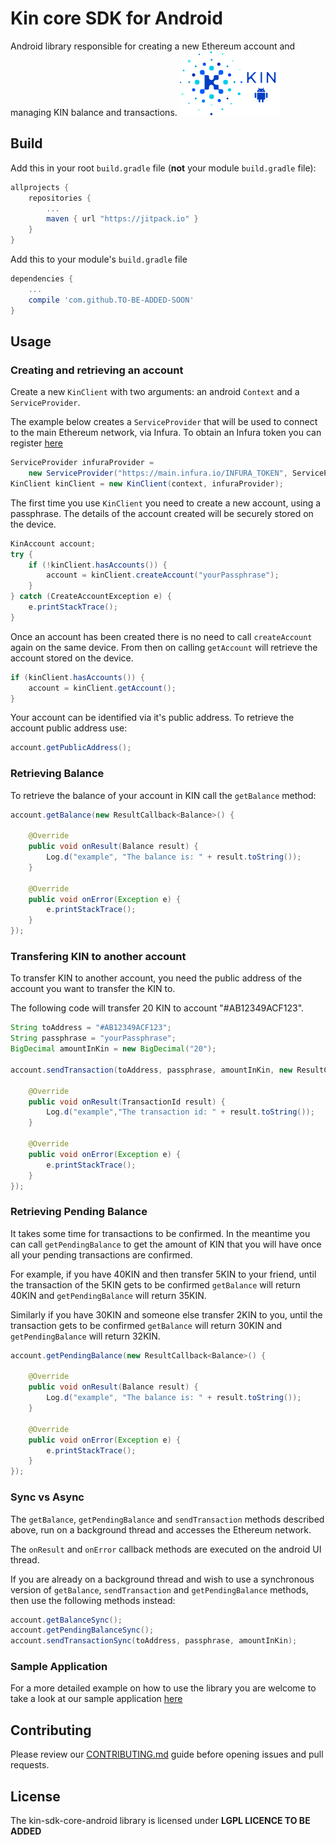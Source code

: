 # Kin core SDK for Android
Android library responsible for creating a new Ethereum account and managing KIN balance and transactions.
![Kin Token](kin_android.png)

## Build
Add this in your root `build.gradle` file (**not** your module `build.gradle` file):
```gradle
allprojects {
    repositories {
        ...
        maven { url "https://jitpack.io" }
    }
}
```

Add this to your module's `build.gradle` file
```gradle
dependencies {
    ...
    compile 'com.github.TO-BE-ADDED-SOON'
}
```

## Usage
### Creating and retrieving an account
Create a new `KinClient` with two arguments: an android `Context` and a `ServiceProvider`. 

The example below creates a `ServiceProvider` that will be used to connect to the main Ethereum 
network, via Infura.  To obtain an Infura token you can register [here](https://infura.io/register.html)
```java
ServiceProvider infuraProvider =  
    new ServiceProvider("https://main.infura.io/INFURA_TOKEN", ServiceProvider.NETWORK_ID_MAIN));
KinClient kinClient = new KinClient(context, infuraProvider);
```
 
The first time you use `KinClient` you need to create a new account, using a passphrase. 
The details of the account created will be securely stored on the device.
```java
KinAccount account;
try {
    if (!kinClient.hasAccounts()) {
        account = kinClient.createAccount("yourPassphrase");
    }
} catch (CreateAccountException e) {
    e.printStackTrace();
}
```

Once an account has been created there is no need to call `createAccount` again on the same device. 
From then on calling `getAccount` will retrieve the account stored on the device.
```java
if (kinClient.hasAccounts()) {
    account = kinClient.getAccount();
}
``` 

Your account can be identified via it's public address. To retrieve the account public address use:
```java
account.getPublicAddress();
```

### Retrieving Balance
To retrieve the balance of your account in KIN call the `getBalance` method: 
```java
account.getBalance(new ResultCallback<Balance>() {
    
    @Override
    public void onResult(Balance result) {
        Log.d("example", "The balance is: " + result.toString());
    }

    @Override
    public void onError(Exception e) {
        e.printStackTrace();
    }
});
```

### Transfering KIN to another account
To transfer KIN to another account, you need the public address of the account you want 
to transfer the KIN to. 

The following code will transfer 20 KIN to account "#AB12349ACF123". 
```java
String toAddress = "#AB12349ACF123";
String passphrase = "yourPassphrase";
BigDecimal amountInKin = new BigDecimal("20");

account.sendTransaction(toAddress, passphrase, amountInKin, new ResultCallback<TransactionId>() {
    
    @Override
    public void onResult(TransactionId result) {
        Log.d("example","The transaction id: " + result.toString());
    }

    @Override
    public void onError(Exception e) {
        e.printStackTrace();
    }
});
```

### Retrieving Pending Balance
It takes some time for transactions to be confirmed.  In the meantime you can call `getPendingBalance` 
to get the amount of KIN that you will have once all your pending transactions are confirmed.

For example, if you have 40KIN and then transfer 5KIN to your friend, until the transaction of the 5KIN 
gets to be confirmed `getBalance` will return 40KIN and `getPendingBalance` will return 35KIN.

Similarly if you have 30KIN and someone else transfer 2KIN to you, until the transaction gets to be confirmed
`getBalance` will return 30KIN and `getPendingBalance` will return 32KIN.
```java
account.getPendingBalance(new ResultCallback<Balance>() {
    
    @Override
    public void onResult(Balance result) {
        Log.d("example", "The balance is: " + result.toString());
    }

    @Override
    public void onError(Exception e) {
        e.printStackTrace();
    }
});
```

### Sync vs Async
The `getBalance`, `getPendingBalance` and `sendTransaction` methods described above, run on a background thread 
and accesses the Ethereum network. 

The `onResult` and `onError` callback methods are executed on the android UI thread.

If you are already on a background thread and wish to use a synchronous version of `getBalance`, 
`sendTransaction` and `getPendingBalance` methods, then use the following methods instead:
```java
account.getBalanceSync();
account.getPendingBalanceSync();
account.sendTransactionSync(toAddress, passphrase, amountInKin);
```

### Sample Application 
For a more detailed example on how to use the library you are welcome to take a look at our sample
application [here](sample/)

## Contributing
Please review our [CONTRIBUTING.md](CONTRIBUTING.md) guide before opening issues and pull requests.

## License
The kin-sdk-core-android library is licensed under **LGPL LICENCE TO BE ADDED**
